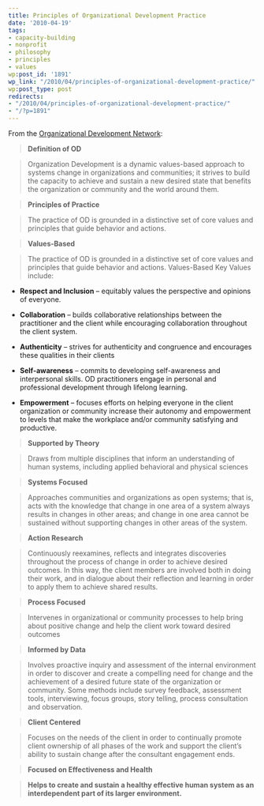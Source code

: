 ```yaml
---
title: Principles of Organizational Development Practice
date: '2010-04-19'
tags:
- capacity-building
- nonprofit
- philosophy
- principles
- values
wp:post_id: '1891'
wp_link: "/2010/04/principles-of-organizational-development-practice/"
wp:post_type: post
redirects:
- "/2010/04/principles-of-organizational-development-practice/"
- "/?p=1891"
---
```


From the [Organizational Development Network](http://www.odnetwork.org/aboutod/principles.php):

> **Definition of OD**

>

> Organization Development is a dynamic values-based approach to systems change in organizations and communities; it strives to build the capacity to achieve and sustain a new desired state that benefits the organization or community and the world around them.

>

> **Principles of Practice**

>

> The practice of OD is grounded in a distinctive set of core values and principles that guide behavior and actions.

>

> **Values-Based**

>

> The practice of OD is grounded in a distinctive set of core values and principles that guide behavior and actions. Values-Based Key Values include:

>

>

>

- **Respect and Inclusion** – equitably values the perspective and opinions of everyone.

>

- **Collaboration** – builds collaborative relationships between the practitioner and the client while encouraging collaboration throughout the client system.

>

- **Authenticity** – strives for authenticity and congruence and encourages these qualities in their clients

>

- **Self-awareness** – commits to developing self-awareness and interpersonal skills. OD practitioners engage in personal and professional development through lifelong learning.

>

- **Empowerment** – focuses efforts on helping everyone in the client organization or community increase their autonomy and empowerment to levels that make the workplace and/or community satisfying and productive.

>

>

> **Supported by Theory**

>

> Draws from multiple disciplines that inform an understanding of human systems, including applied behavioral and physical sciences

>

> **Systems Focused**

>

> Approaches communities and organizations as open systems; that is, acts with the knowledge that change in one area of a system always results in changes in other areas; and change in one area cannot be sustained without supporting changes in other areas of the system.

>

> **Action Research**

>

> Continuously reexamines, reflects and integrates discoveries throughout the process of change in order to achieve desired outcomes. In this way, the client members are involved both in doing their work, and in dialogue about their reflection and learning in order to apply them to achieve shared results.

>

> **Process Focused**

>

> Intervenes in organizational or community processes to help bring about positive change and help the client work toward desired outcomes

>

> **Informed by Data**

>

> Involves proactive inquiry and assessment of the internal environment in order to discover and create a compelling need for change and the achievement of a desired future state of the organization or community. Some methods include survey feedback, assessment tools, interviewing, focus groups, story telling, process consultation and observation.

>

> **Client Centered**

>

> Focuses on the needs of the client in order to continually promote client ownership of all phases of the work and support the client’s ability to sustain change after the consultant engagement ends.

>

> **Focused on Effectiveness and Health**

>

> **Helps to create and sustain a healthy effective human system as an interdependent part of its larger environment.**

>
